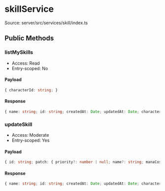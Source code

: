 # skillService

Source: server/src/services/skill/index.ts

## Public Methods

### listMySkills

- Access: Read
- Entry-scoped: No

#### Payload

```ts
{ characterId: string; }
```

#### Response

```ts
{ name: string; id: string; createdAt: Date; updatedAt: Date; characterId: string; manaCost: number; damage: number; cooldownMs: number; lastCastAt: Date | null; mastery: number; totalCasts: number; priority: number | null; targetPriority: import("/Users/root1/Dev/beat-sage/node_modules/.prisma/client/index").$Enums.TargetPriority; }[]
```

### updateSkill

- Access: Moderate
- Entry-scoped: Yes

#### Payload

```ts
{ id: string; patch: { priority?: number | null; name?: string; manaCost?: number; damage?: number; cooldownMs?: number; }; }
```

#### Response

```ts
{ name: string; id: string; createdAt: Date; updatedAt: Date; characterId: string; manaCost: number; damage: number; cooldownMs: number; lastCastAt: Date | null; mastery: number; totalCasts: number; priority: number | null; targetPriority: import("/Users/root1/Dev/beat-sage/node_modules/.prisma/client/index").$Enums.TargetPriority; } | undefined
```
